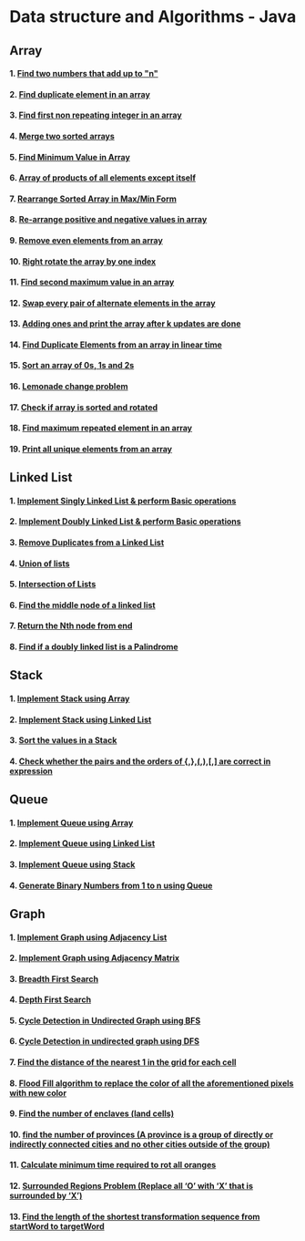 # Data structure and Algorithms - Java

## Array
#### 1. [Find two numbers that add up to "n"](https://github.com/Sneha2405/java-data-structure-algo/blob/main/src/Arrays/CheckSumOfTwoNumbers.java)
#### 2. [Find duplicate element in an array](https://github.com/Sneha2405/java-data-structure-algo/blob/main/src/Arrays/FindDuplicateElement.java)
#### 3. [Find first non repeating integer in an array](https://github.com/Sneha2405/java-data-structure-algo/blob/main/src/Arrays/FirstNonRepeatingInteger.java)
#### 4. [Merge two sorted arrays](https://github.com/Sneha2405/java-data-structure-algo/blob/main/src/Arrays/MergeSortedArrays.java)
#### 5. [Find Minimum Value in Array](https://github.com/Sneha2405/java-data-structure-algo/blob/main/src/Arrays/MininumElementOfAnArray.java)
#### 6. [Array of products of all elements except itself](https://github.com/Sneha2405/java-data-structure-algo/blob/main/src/Arrays/ProductOfAllElements.java)
#### 7. [Rearrange Sorted Array in Max/Min Form](https://github.com/Sneha2405/java-data-structure-algo/blob/main/src/Arrays/RearrangeInMaxMin.java)
#### 8. [Re-arrange positive and negative values in array](https://github.com/Sneha2405/java-data-structure-algo/blob/main/src/Arrays/RearrangePositiveNagativeValues.java)
#### 9. [Remove even elements from an array](https://github.com/Sneha2405/java-data-structure-algo/blob/main/src/Arrays/RemoveEvenElements.java)
#### 10. [Right rotate the array by one index](https://github.com/Sneha2405/java-data-structure-algo/blob/main/src/Arrays/RightRotateByOneIndex.java)
#### 11. [Find second maximum value in an array](https://github.com/Sneha2405/java-data-structure-algo/blob/main/src/Arrays/SecondMaximumValue.java)
#### 12. [Swap every pair of alternate elements in the array](https://github.com/Sneha2405/java-data-structure-algo/blob/main/src/Arrays/SwapAlternateElements.java)
#### 13. [Adding ones and print the array after k updates are done](https://github.com/Sneha2405/java-data-structure-algo/blob/main/src/Arrays/AddingOnes.java)
#### 14. [Find Duplicate Elements from an array in linear time](https://github.com/Sneha2405/java-data-structure-algo/blob/main/src/Arrays/FindDuplicateElementsInLinearTime.java)
#### 15. [Sort an array of 0s, 1s and 2s](https://github.com/Sneha2405/java-data-structure-algo/blob/main/src/Arrays/SortArrayOf_012.java)
#### 16. [Lemonade change problem](https://github.com/Sneha2405/java-data-structure-algo/blob/main/src/Arrays/LemonadeChange.java)
#### 17. [Check if array is sorted and rotated](https://github.com/Sneha2405/java-data-structure-algo/blob/main/src/Arrays/IsSortedAndRotatedArray.java)
#### 18. [Find maximum repeated element in an array](https://github.com/Sneha2405/java-data-structure-algo/blob/main/src/Arrays/FindMaximumRepeatedElement.java)
#### 19. [Print all unique elements from an array](https://github.com/Sneha2405/java-data-structure-algo/blob/main/src/Arrays/FindAllUniqueElements.java)

## Linked List
#### 1. [Implement Singly Linked List & perform Basic operations](https://github.com/Sneha2405/java-data-structure-algo/blob/main/src/LinkedList/SinglyLinkedList.java)
#### 2. [Implement Doubly Linked List & perform Basic operations](https://github.com/Sneha2405/java-data-structure-algo/blob/main/src/LinkedList/DoublyLinkedList.java)
#### 3. [Remove Duplicates from a Linked List](https://github.com/Sneha2405/java-data-structure-algo/blob/main/src/LinkedList/RemoveDuplicates.java)
#### 4. [Union of lists](https://github.com/Sneha2405/java-data-structure-algo/blob/main/src/LinkedList/UnionOfLinkedList.java)
#### 5. [Intersection of Lists](https://github.com/Sneha2405/java-data-structure-algo/blob/main/src/LinkedList/IntersectionOfLinkedList.java)
#### 6. [Find the middle node of a linked list](https://github.com/Sneha2405/java-data-structure-algo/blob/main/src/LinkedList/MiddleNodeOfLinkedList.java)
#### 7. [Return the Nth node from end](https://github.com/Sneha2405/java-data-structure-algo/blob/main/src/LinkedList/NthElementFromEnd.java)
#### 8. [Find if a doubly linked list is a Palindrome](https://github.com/Sneha2405/java-data-structure-algo/blob/main/src/LinkedList/PalindromDoublyLinkedList.java)

## Stack
#### 1. [Implement Stack using Array](https://github.com/Sneha2405/java-data-structure-algo/blob/main/src/Stack/Stack.java)
#### 2. [Implement Stack using Linked List](https://github.com/Sneha2405/java-data-structure-algo/blob/main/src/Stack/StackUsingLinkedList.java)
#### 3. [Sort the values in a Stack](https://github.com/Sneha2405/java-data-structure-algo/blob/main/src/Stack/SortStackValues.java)
#### 4. [Check whether the pairs and the orders of {,},(,),[,] are correct in expression](https://github.com/Sneha2405/java-data-structure-algo/blob/main/src/Stack/ParenthesisChecker.java)

## Queue
#### 1. [Implement Queue using Array](https://github.com/Sneha2405/java-data-structure-algo/blob/main/src/Queue/QueueUsingArray.java)
#### 2. [Implement Queue using Linked List](https://github.com/Sneha2405/java-data-structure-algo/blob/main/src/Queue/QueueUsingLinkedList.java)
#### 3. [Implement Queue using Stack](https://github.com/Sneha2405/java-data-structure-algo/blob/main/src/Queue/QueueUsingStack.java)
#### 4. [Generate Binary Numbers from 1 to n using Queue](https://github.com/Sneha2405/java-data-structure-algo/blob/main/src/Queue/BinaryNumberUsingQueue.java)

## Graph
#### 1. [Implement Graph using Adjacency List](https://github.com/Sneha2405/java-data-structure-algo/blob/main/src/Graph/GraphUsingAdjacencyList.java)
#### 2. [Implement Graph using Adjacency Matrix](https://github.com/Sneha2405/java-data-structure-algo/blob/main/src/Graph/GraphUsingAdjacencyMatrix.java)
#### 3. [Breadth First Search](https://github.com/Sneha2405/java-data-structure-algo/blob/main/src/Graph/BreadthFirstSearch.java)
#### 4. [Depth First Search](https://github.com/Sneha2405/java-data-structure-algo/blob/main/src/Graph/DepthFirstSearch.java)
#### 5. [Cycle Detection in Undirected Graph using BFS](https://github.com/Sneha2405/java-data-structure-algo/blob/main/src/Graph/CycleDetectionInUndirectedGraphUsingBfs.java)
#### 6. [Cycle Detection in undirected graph using DFS](https://github.com/Sneha2405/java-data-structure-algo/blob/main/src/Graph/CycleDetectionInUndirectedGraphUsingDfs.java)
#### 7. [Find the distance of the nearest 1 in the grid for each cell](https://github.com/Sneha2405/java-data-structure-algo/blob/main/src/Graph/DistanceOfNearestCellHaving1.java)
#### 8. [Flood Fill algorithm to replace the color of all the aforementioned pixels with new color](https://github.com/Sneha2405/java-data-structure-algo/blob/main/src/Graph/FloodFill.java)
#### 9. [Find the number of enclaves (land cells)](https://github.com/Sneha2405/java-data-structure-algo/blob/main/src/Graph/NumberOfEnclaves.java)
#### 10. [find the number of provinces (A province is a group of directly or indirectly connected cities and no other cities outside of the group)](https://github.com/Sneha2405/java-data-structure-algo/blob/main/src/Graph/NumberOfProvinces.java)
#### 11. [Calculate minimum time required to rot all oranges](https://github.com/Sneha2405/java-data-structure-algo/blob/main/src/Graph/RottenOranges.java)
#### 12. [Surrounded Regions Problem (Replace all ‘O’ with ‘X’ that is surrounded by ‘X’)](https://github.com/Sneha2405/java-data-structure-algo/blob/main/src/Graph/SurroundedRegions.java)
#### 13. [Find the length of the shortest transformation sequence from startWord to targetWord](https://github.com/Sneha2405/java-data-structure-algo/blob/main/src/Graph/WorldLadderLength.java)
